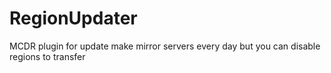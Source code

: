 # RegionUpdater
MCDR plugin for update make mirror servers every day but you can disable regions to transfer
